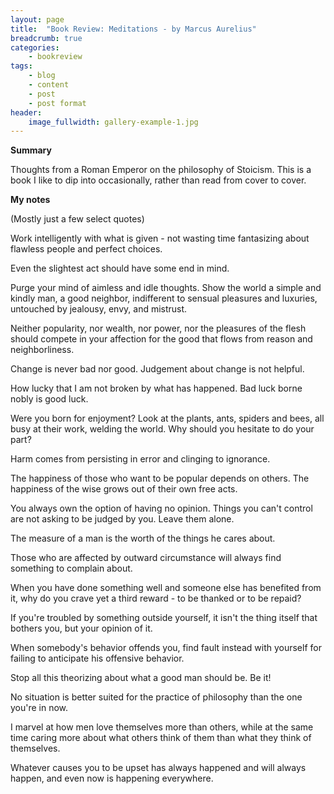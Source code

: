 ```yaml
---
layout: page
title:  "Book Review: Meditations - by Marcus Aurelius"
breadcrumb: true
categories:
    - bookreview
tags:
    - blog
    - content
    - post
    - post format
header:
    image_fullwidth: gallery-example-1.jpg
---
```


**Summary**

Thoughts from a Roman Emperor on the philosophy of Stoicism. This is a book I like to dip into occasionally, rather than read from cover to cover.

**My notes**

(Mostly just a few select quotes)

Work intelligently with what is given - not wasting time fantasizing about flawless people and perfect choices.

Even the slightest act should have some end in mind.

Purge your mind of aimless and idle thoughts. Show the world a simple and kindly man, a good neighbor, indifferent to sensual pleasures and luxuries, untouched by jealousy, envy, and mistrust.

Neither popularity, nor wealth, nor power, nor the pleasures of the flesh should compete in your affection for the good that flows from reason and neighborliness.

Change is never bad nor good. Judgement about change is not helpful.

How lucky that I am not broken by what has happened. Bad luck borne nobly is good luck.

Were you born for enjoyment? Look at the plants, ants, spiders and bees, all busy at their work, welding the world. Why should you hesitate to do your part?

Harm comes from persisting in error and clinging to ignorance.

The happiness of those who want to be popular depends on others. The happiness of the wise grows out of their own free acts.

You always own the option of having no opinion. Things you can't control are not asking to be judged by you. Leave them alone.

The measure of a man is the worth of the things he cares about.

Those who are affected by outward circumstance will always find something to complain about.

When you have done something well and someone else has benefited from it, why do you crave yet a third reward - to be thanked or to be repaid?

If you're troubled by something outside yourself, it isn't the thing itself that bothers you, but your opinion of it. 

When somebody's behavior offends you, find fault instead with yourself for failing to anticipate his offensive behavior.

Stop all this theorizing about what a good man should be. Be it!

No situation is better suited for the practice of philosophy than the one you're in now.

I marvel at how men love themselves more than others, while at the same time caring more about what others think of them than what they think of themselves.

Whatever causes you to be upset has always happened and will always happen, and even now is happening everywhere.

